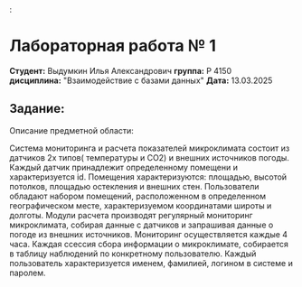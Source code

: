 : 
# Лабораторная работа № 1 

**Студент:** Выдумкин Илья Александрович 
**группа:** P 4150  
**дисциплина:** "Взаимодействие с базами данных"
**Дата:** 13.03.2025  

## Задание:
Описание предметной области:

Система мониторинга и расчета показателей микроклимата состоит из датчиков 2х типов( температуры и CO2) и внешних источников погоды. Каждый датчик принадлежит определенному помещени и характеризуется id. Помещения характеризуются: площадью, высотой потолков, площадью остекления и внешних стен. Пользователи обладают набором помещений, расположенном в определенном географическом месте, характеризуемом координатами широты и долготы. Модули расчета производят регулярный мониторинг микроклимата, собирая данные с датчиков и запрашивая данные о погоде из внешних источников. Мониторинг осуществляется каждые 4 часа. Каждая ссессия сбора информации о микроклимате, собирается в таблицу наблюдений по конкретному пользователю.  Каждый пользователь характеризуется именем, фамилией, логином в системе и паролем.
